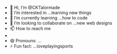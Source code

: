 - 👋 Hi, I’m @CKTalormade
- 👀 I’m interested in ...learning new things
- 🌱 I’m currently learning ...how to code
- 💞️ I’m looking to collaborate on ...new web designs
- 📫 How to reach me
- 
- 😄 Pronouns: ...
- ⚡ Fun fact: ...loveplayingsports

<!---
CKTalormade/CKTalormade is a ✨ special ✨ repository because its `README.md` (this file) appears on your GitHub profile.
You can click the Preview link to take a look at your changes.
--->
